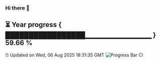 ### Hi there 👋
⏳ Year progress { █████████████████▁▁▁▁▁▁▁▁▁▁▁▁▁ } 59.66 %
---
⏰ Updated on Wed, 06 Aug 2025 18:31:35 GMT
![Progress Bar CI](https://github.com/liununu/liununu/workflows/Progress%20Bar%20CI/badge.svg)
